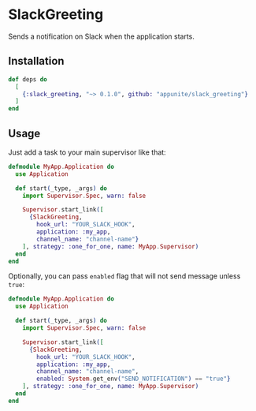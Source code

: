 # SlackGreeting

Sends a notification on Slack when the application starts.

## Installation

```elixir
def deps do
  [
    {:slack_greeting, "~> 0.1.0", github: "appunite/slack_greeting"}
  ]
end
```

## Usage

Just add a task to your main supervisor like that:


```elixir
defmodule MyApp.Application do
  use Application

  def start(_type, _args) do
    import Supervisor.Spec, warn: false

    Supervisor.start_link([
      {SlackGreeting,
        hook_url: "YOUR_SLACK_HOOK",
        application: :my_app,
        channel_name: "channel-name"}
    ], strategy: :one_for_one, name: MyApp.Supervisor)
  end
end
```

Optionally, you can pass `enabled` flag that will not send message unless `true`:


```elixir
defmodule MyApp.Application do
  use Application

  def start(_type, _args) do
    import Supervisor.Spec, warn: false

    Supervisor.start_link([
      {SlackGreeting,
        hook_url: "YOUR_SLACK_HOOK",
        application: :my_app,
        channel_name: "channel-name",
        enabled: System.get_env("SEND_NOTIFICATION") == "true"}
    ], strategy: :one_for_one, name: MyApp.Supervisor)
  end
end
```
